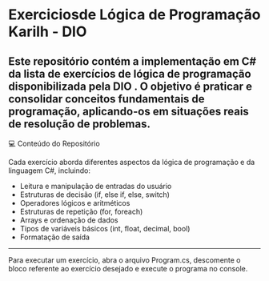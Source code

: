 # **Exerciciosde Lógica de Programação Karilh - DIO**

Este repositório contém a implementação em C# da lista de exercícios de lógica de programação disponibilizada pela DIO
. O objetivo é praticar e consolidar conceitos fundamentais de programação, aplicando-os em situações reais de resolução de problemas.
---
💻 Conteúdo do Repositório

Cada exercício aborda diferentes aspectos da lógica de programação e da linguagem C#, incluindo:

* Leitura e manipulação de entradas do usuário
* Estruturas de decisão (if, else if, else, switch)
* Operadores lógicos e aritméticos
* Estruturas de repetição (for, foreach)
* Arrays e ordenação de dados
* Tipos de variáveis básicos (int, float, decimal, bool)
* Formatação de saída
---
Para executar um exercício, abra o arquivo Program.cs, descomente o bloco referente ao exercício desejado e execute o programa no console.
